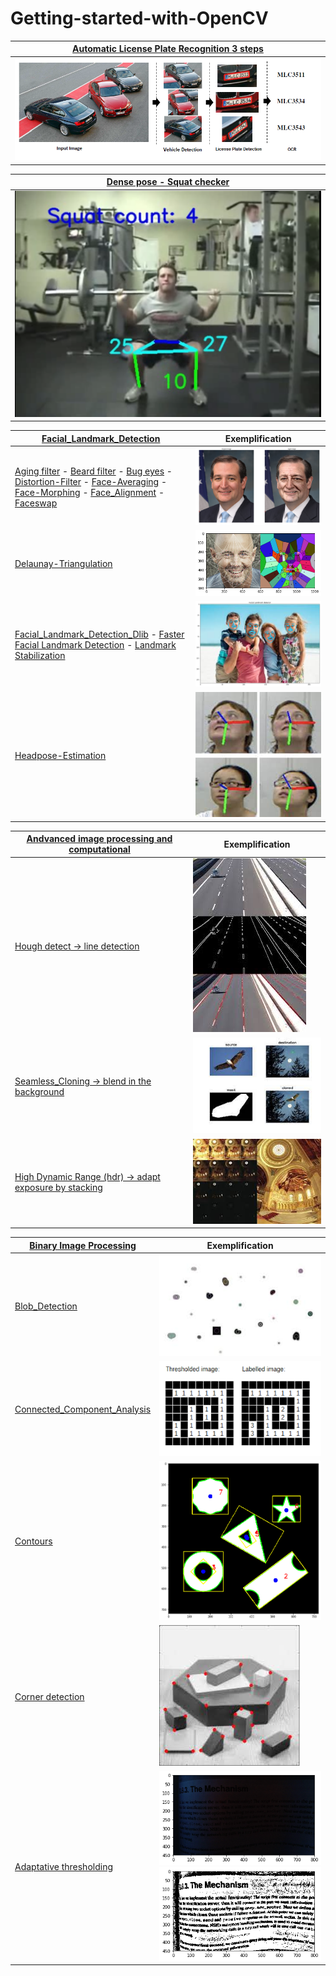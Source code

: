 # Getting-started-with-OpenCV


|[Automatic License Plate Recognition 3 steps](https://github.com/JeanJulesBigeard/Getting-started-with-OpenCV/tree/master/Automatic%20License%20Plate%20Recognition) |
| ------------- |
| ![alt text](https://github.com/JeanJulesBigeard/Getting-started-with-OpenCV/blob/master/Illustration/ALPD_3steps.png) |






|[Dense pose - Squat checker](https://github.com/JeanJulesBigeard/Getting-started-with-OpenCV/tree/master/Dense_pose) |
| ------------- |
| ![alt text](https://github.com/JeanJulesBigeard/Getting-started-with-OpenCV/blob/master/Illustration/squat.png) |




|[Facial_Landmark_Detection](https://github.com/JeanJulesBigeard/Getting-started-with-OpenCV/tree/master/Facial_Landmark_Detection)  | Exemplification |
| ------------- | ------------- |
| [Aging filter](https://github.com/JeanJulesBigeard/Getting-started-with-OpenCV/blob/master/Facial_Landmark_Detection/Aging-Filter.ipynb) - [Beard filter](https://github.com/JeanJulesBigeard/Getting-started-with-OpenCV/blob/master/Facial_Landmark_Detection/Beard-Filter.ipynb) - [Bug eyes](https://github.com/JeanJulesBigeard/Getting-started-with-OpenCV/blob/master/Facial_Landmark_Detection/Bug-Eyes.ipynb) - [Distortion-Filter](https://github.com/JeanJulesBigeard/Getting-started-with-OpenCV/blob/master/Facial_Landmark_Detection/Distortion-Filter.ipynb) - [Face-Averaging](https://github.com/JeanJulesBigeard/Getting-started-with-OpenCV/blob/master/Facial_Landmark_Detection/Face-Averaging.ipynb) - [Face-Morphing](https://github.com/JeanJulesBigeard/Getting-started-with-OpenCV/blob/master/Facial_Landmark_Detection/Face-Morphing.ipynb) - [Face_Alignment](https://github.com/JeanJulesBigeard/Getting-started-with-OpenCV/blob/master/Facial_Landmark_Detection/Face_Alignment.ipynb) - [Faceswap](https://github.com/JeanJulesBigeard/Getting-started-with-OpenCV/blob/master/Facial_Landmark_Detection/Faceswap.ipynb)| ![alt text](https://github.com/JeanJulesBigeard/Getting-started-with-OpenCV/blob/master/Illustration/age.png)|
| [Delaunay-Triangulation](https://github.com/JeanJulesBigeard/Getting-started-with-OpenCV/blob/master/Facial_Landmark_Detection/Delaunay-Triangulation.ipynb)  | ![alt text](https://github.com/JeanJulesBigeard/Getting-started-with-OpenCV/blob/master/Illustration/delaunay.png) |
| [Facial_Landmark_Detection_Dlib](https://github.com/JeanJulesBigeard/Getting-started-with-OpenCV/blob/master/Facial_Landmark_Detection/Facial_Landmark_Detection_Dlib.ipynb) - [Faster Facial Landmark Detection](https://github.com/JeanJulesBigeard/Getting-started-with-OpenCV/blob/master/Facial_Landmark_Detection/Faster%20Facial%20Landmark%20Detection.ipynb) - [Landmark Stabilization](https://github.com/JeanJulesBigeard/Getting-started-with-OpenCV/blob/master/Facial_Landmark_Detection/Landmark%20Stabilization%20.ipynb)| ![alt text](https://github.com/JeanJulesBigeard/Getting-started-with-OpenCV/blob/master/Illustration/landmark.png) |
| [Headpose-Estimation](https://github.com/JeanJulesBigeard/Getting-started-with-OpenCV/blob/master/Facial_Landmark_Detection/Headpose-Estimation.ipynb)  | ![alt text](https://github.com/JeanJulesBigeard/Getting-started-with-OpenCV/blob/master/Illustration/head_pose.jpeg) |







|[Andvanced image processing and computational](https://github.com/JeanJulesBigeard/Getting-started-with-OpenCV/tree/master/Andvanced%20image%20processing%20and%20computational)  | Exemplification |
| ------------- | ------------- |
| [Hough detect -> line detection](https://github.com/JeanJulesBigeard/Getting-started-with-OpenCV/blob/master/Andvanced%20image%20processing%20and%20computational/Hough%20detect.ipynb)  | ![alt text](https://github.com/JeanJulesBigeard/Getting-started-with-OpenCV/blob/master/Illustration/Hough_detect.jpeg)|
| [Seamless_Cloning -> blend in the background](https://github.com/JeanJulesBigeard/Getting-started-with-OpenCV/blob/master/Andvanced%20image%20processing%20and%20computational/Seamless_Cloning.ipynb)  | ![alt text](https://github.com/JeanJulesBigeard/Getting-started-with-OpenCV/blob/master/Illustration/seamless_clonning.jpeg) |
| [High Dynamic Range (hdr) -> adapt exposure by stacking](https://github.com/JeanJulesBigeard/Getting-started-with-OpenCV/blob/master/Andvanced%20image%20processing%20and%20computational/hdr.ipynb)  | ![alt text](https://github.com/JeanJulesBigeard/Getting-started-with-OpenCV/blob/master/Illustration/hdr.jpeg) |









|[Binary Image Processing](https://github.com/JeanJulesBigeard/Getting-started-with-OpenCV/tree/master/Binary%20Image%20Processing)  | Exemplification |
| ------------- | ------------- |
| [Blob_Detection](https://github.com/JeanJulesBigeard/Getting-started-with-OpenCV/blob/master/Binary%20Image%20Processing/Blob_Detection.ipynb)  | ![alt text](https://github.com/JeanJulesBigeard/Getting-started-with-OpenCV/blob/master/Illustration/blob_detect.jpeg)|
| [Connected_Component_Analysis](https://github.com/JeanJulesBigeard/Getting-started-with-OpenCV/blob/master/Binary%20Image%20Processing/Connected_Component_Analysis.ipynb)  | ![alt text](https://github.com/JeanJulesBigeard/Getting-started-with-OpenCV/blob/master/Illustration/cca.png) |
| [Contours](https://github.com/JeanJulesBigeard/Getting-started-with-OpenCV/blob/master/Binary%20Image%20Processing/Contours.ipynb)  | ![alt text](https://github.com/JeanJulesBigeard/Getting-started-with-OpenCV/blob/master/Illustration/contours.png) |
| [Corner detection](https://github.com/JeanJulesBigeard/Getting-started-with-OpenCV/blob/master/Binary%20Image%20Processing/Corner%20detection.ipynb)  | ![alt text](https://github.com/JeanJulesBigeard/Getting-started-with-OpenCV/blob/master/Illustration/corner_detect.jpeg) |
| [Adaptative thresholding](https://github.com/JeanJulesBigeard/Getting-started-with-OpenCV/blob/master/Binary%20Image%20Processing/Threshold.ipynb)  | ![alt text](https://github.com/JeanJulesBigeard/Getting-started-with-OpenCV/blob/master/Illustration/adapt1.png) ![alt text](https://github.com/JeanJulesBigeard/Getting-started-with-OpenCV/blob/master/Illustration/adapt2.png) |

